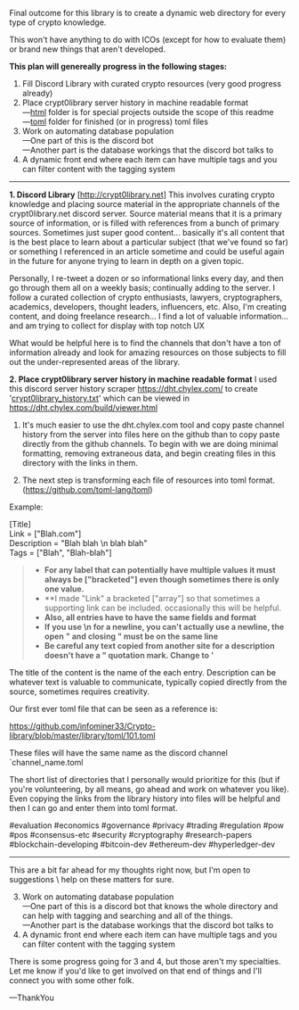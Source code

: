 Final outcome for this library is to create a dynamic web directory for every type of crypto knowledge.

This won't have anything to do with ICOs (except for how to evaluate them) or brand new things that aren't developed.

**This plan will genereally progress in the following stages:**
1. Fill Discord Library with curated crypto resources (very good progress already)
2. Place crypt0library server history in machine readable format<br/>
     —[html](https://github.com/infominer33/Crypto-library/tree/master/library/html) folder is for special projects outside the scope of this readme<br/>
     —[toml](https://github.com/infominer33/Crypto-library/tree/master/library/toml) folder for finished (or in progress) toml files
3. Work on automating database population <br/>
     —One part of this is the discord bot<br/>
     —Another part is the database workings that the discord bot talks to
4. A dynamic front end where each item can have multiple tags and you can filter content with the tagging system

-----

**1. Discord Library**  [http://crypt0library.net]
This involves curating crypto knowledge and placing source material in the appropriate channels of the crypt0library.net discord server. Source material means that it is a primary source of information, or is filled with references from a bunch of primary sources. Sometimes just super good content... basically it's all content that is the best place to learn about a particular subject (that we've found so far) or something I referenced in an article sometime and could be useful again in the future for anyone trying to learn in depth on a given topic.

Personally, I re-tweet a dozen or so informational links every day, and then go through them all on a weekly basis; continually adding to the server.  I follow a curated collection of crypto enthusiasts, lawyers, cryptographers, academics, developers, thought leaders, influencers, etc. Also, I'm creating content, and doing freelance research... I find a lot of valuable information... and am trying to collect for display with top notch UX

What would be helpful here is to find the channels that don't have a ton of information already and look for amazing resources on those subjects to fill out the under-represented areas of the library.

**2. Place crypt0library server history in machine readable format**
I used this discord server history scraper https://dht.chylex.com/ to create '[crypt0library_history.txt](https://github.com/infominer33/crypto-library/blob/master/library/crypt0library_history.txt)' which can be viewed in https://dht.chylex.com/build/viewer.html

1. It's much easier to use the dht.chylex.com tool and copy paste channel history from the server into files here on the github than to copy paste directly from the github channels. To begin with we are doing minimal formatting, removing extraneous data, and begin creating files in this directory with the links in them. 

2. The next step is transforming each file of resources into toml format.  (https://github.com/toml-lang/toml)

Example:

[Title] <br/>
Link = ["Blah.com"]<br/> 
Description = "Blah blah \n blah blah"<br/>
Tags = ["Blah", "Blah-blah"]<br/>

>* **For any label that can potentially have multiple values it must always be ["bracketed"] even though sometimes there is only one value.**
>* **I made "Link" a bracketed ["array"] so that sometimes a supporting link can be included. occasionally this will be helpful.
>* **Also, all entries have to have the same fields and format**
>* **If you use \n for a newline, you can't actually use a newline, the open " and closing " must be on the same line**
>* **Be careful any text copied from another site for a description doesn't have a " quotation mark. Change to '**

The title of the content is the name of the each entry.
Description can be whatever text is valuable to communicate, typically copied directly from the source, sometimes requires creativity. 

Our first ever toml file that can be seen as a reference is:

https://github.com/infominer33/Crypto-library/blob/master/library/toml/101.toml

These files will have the same name as the discord channel `channel_name.toml

The short list of directories that I personally would prioritize for this (but if you're volunteering, by all means, go ahead and work on whatever you like). Even copying the links from the library history into files will be helpful and then I can go and enter them into toml format.

#evaluation 
#economics 
#governance 
#privacy 
#trading 
#regulation 
#pow 
#pos 
#consensus-etc 
#security 
#cryptography 
#research-papers 
#blockchain-developing 
#bitcoin-dev 
#ethereum-dev 
#hyperledger-dev

---

This are a bit far ahead for my thoughts right now, but I'm open to suggestions \ help on these matters for sure.

3. Work on automating database population <br/>
     —One part of this is a discord bot that knows the whole directory and can help with tagging and searching and all of the things.</br>
     —Another part is the database workings that the discord bot talks to
4. A dynamic front end where each item can have multiple tags and you can filter content with the tagging system


There is some progress going for 3 and 4, but those aren't my specialties. Let me know if you'd like to get involved on that end of things and I'll connect you with some other folk.

—ThankYou

